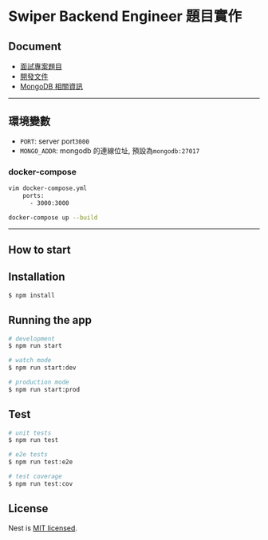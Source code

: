 Swiper Backend Engineer 題目實作
===

## Document
- [面試專案題目](./doc/interview-project.md)
- [開發文件](./doc/development/README.md)
- [MongoDB 相關資訊](./doc/mongodb/README.md)

---

## 環境變數
- `PORT`: server port`3000`
- `MONGO_ADDR`: mongodb 的連線位址, 預設為`mongodb:27017`

### docker-compose
```sh
vim docker-compose.yml
    ports:
      - 3000:3000
```

```sh
docker-compose up --build
```

---
## How to start 

## Installation

```bash
$ npm install
```

## Running the app

```bash
# development
$ npm run start

# watch mode
$ npm run start:dev

# production mode
$ npm run start:prod
```

## Test

```bash
# unit tests
$ npm run test

# e2e tests
$ npm run test:e2e

# test coverage
$ npm run test:cov
```
## License

Nest is [MIT licensed](LICENSE).
